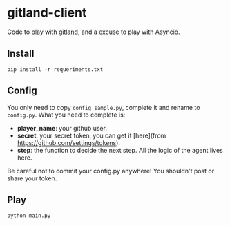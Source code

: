 # gitland-client
Code to play with [gitland](https://github.com/programical/gitland/), and a excuse to play with Asyncio.

## Install

```
pip install -r requeriments.txt
```

## Config

You only need to copy `config_sample.py`, complete it and rename to `config.py`.
What you need to complete is:
- **player_name**: your github user.
- **secret**: your secret token, you can get it [here](from https://github.com/settings/tokens).
- **step**: the function to decide the next step. All the logic of the agent lives here.

Be careful not to commit your config.py anywhere! You shouldn't post or share your token.

## Play
```
python main.py
```
